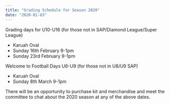 ```yaml
---
title: "Grading Schedule for Season 2020"
date: "2020-01-03"
---
```


Grading days for U10-U16 (for those not in SAP/Diamond League/Super League)

- Karuah Oval
- Sunday 16th February 9-1pm
- Sunday 23rd February 9-1pm

Welcome to Football Days U6-U9 (for those not in U8/U9 SAP)

- Karuah Oval
- Sunday 8th March 9-1pm

There will be an opportunity to purchase kit and merchandise and meet the committee to chat about the 2020 season at any of the above dates.
